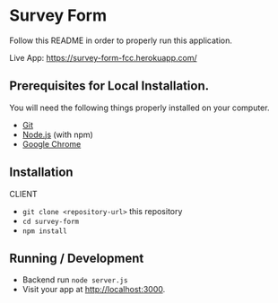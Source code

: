 # Survey Form

Follow this README in order to properly run this application.

Live App: https://survey-form-fcc.herokuapp.com/

## Prerequisites for Local Installation.

You will need the following things properly installed on your computer.

* [Git](https://git-scm.com/)
* [Node.js](https://nodejs.org/) (with npm)
* [Google Chrome](https://google.com/chrome/)

## Installation
CLIENT
* `git clone <repository-url>` this repository
* `cd survey-form`
* `npm install`


## Running / Development
* Backend run `node server.js`
* Visit your app at [http://localhost:3000](http://localhost:3000).
